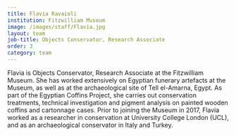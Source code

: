 ```yaml
---
title: Flavia Ravaioli
institution: Fitzwilliam Museum
image: /images/staff/Flavia.jpg
layout: team
job-title: Objects Conservator, Research Associate
order: 3
category: team
---
```


Flavia is Objects Conservator, Research Associate at the Fitzwilliam Museum. She has worked extensively on Egyptian funerary artefacts at the Museum, as well as at the archaeological site of Tell el-Amarna, Egypt. As part of the Egyptian Coffins Project, she carries out conservation treatments, technical investigation and pigment analysis on painted wooden coffins and cartonnage cases. Prior to joining the Museum in 2017, Flavia worked as a researcher in conservation at University College London (UCL), and as an archaeological conservator in Italy and Turkey.
